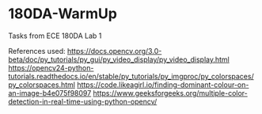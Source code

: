 # 180DA-WarmUp

Tasks from ECE 180DA Lab 1 

References used:
https://docs.opencv.org/3.0-beta/doc/py_tutorials/py_gui/py_video_display/py_video_display.html
https://opencv24-python-tutorials.readthedocs.io/en/stable/py_tutorials/py_imgproc/py_colorspaces/py_colorspaces.html
https://code.likeagirl.io/finding-dominant-colour-on-an-image-b4e075f98097
https://www.geeksforgeeks.org/multiple-color-detection-in-real-time-using-python-opencv/
